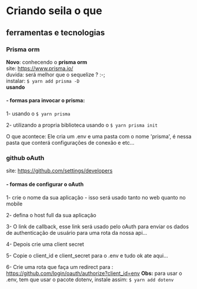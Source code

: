 # Criando seila o que

## ferramentas e tecnologias
### Prisma orm
**Novo**: conhecendo o **prisma orm**<br>
site: https://www.prisma.io/<br>
duvida: será melhor que o sequelize ? :-;<br>
instalar: `$ yarn add prisma -D`<br>
**usando**
  #### - formas para invocar o prisma: 
  1- usando o `$ yarn prisma`

  2- utilizando a propria biblioteca usando o `$ yarn prisma init`

  O que acontece: Ele cria um .env e uma pasta com o nome 'prisma', é nessa pasta que conterá configurações de conexão e etc...

  ### github oAuth
  site: https://github.com/settings/developers

  #### - formas de configurar o oAuth
  1- crie o nome da sua aplicação - isso será usado tanto no web quanto no mobile

  2- defina o host full da sua aplicação

  3- O link de callback, esse link será usado pelo oAuth para enviar os dados de authenticação de usuário para uma rota da nossa api...

  4- Depois crie uma client secret

  5- Copie o client_id e client_secret para o .env e tudo ok ate aqui...

  6- Crie uma rota que faça um redirect para : https://github.com/login/oauth/authorize?client_id=env **Obs:** para usar o .env, tem que usar o pacote dotenv, instale assim: `$ yarn add dotenv`